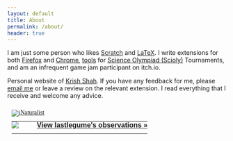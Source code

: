 ```yaml
---
layout: default
title: About
permalink: /about/
header: true
---
```


I am just some person who likes [Scratch](https://scratch.mit.edu/) and [LaTeX](https://www.latex-project.org/). I write extensions for both [Firefox](https://addons.mozilla.org/en-US/firefox/user/17603989/) and [Chrome](https://chrome.google.com/webstore/search/lastlegume), [tools](/scioly-tools) for [Science Olympiad (Scioly)](https://www.soinc.org/) Tournaments, and am an infrequent game jam participant on itch.io. 

Personal website of [Krish Shah](https://scioly.org/wiki/index.php/User:Krish2007). If you have any feedback for me, please <a href="mailto:lastlegume@gmail.com">email me</a> or leave a review on the relevant extension. I read everything that I receive and welcome any advice.

<style type="text/css" media="screen">
.inat-widget { font-family: Georgia, serif; padding: 10px; line-height: 1;}
.inat-widget-header {margin-bottom: 10px;}
.inat-widget td {vertical-align: top; padding-bottom: 10px;}
.inat-label { color: #888; }
.inat-meta { font-size: smaller; margin-top: 3px; line-height: 1.2;}
.inat-observation-body, .inat-user-body { padding-left: 10px; }
.inat-observation-image {text-align: center;}
.inat-observation-image, .inat-user-image { width: 48px; display: inline-block; }
.inat-observation-image img, .inat-user-image img { max-width: 48px; }
.inat-observation-image img { vertical-align: middle; }
.inat-widget-small .inat-observation-image { display:block; float: left; margin: 0 3px 3px 0; height:48px;}
.inat-label, .inat-value, .inat-user { font-family: "Trebuchet MS", Arial, sans-serif; }
.inat-user-body {vertical-align: middle;}
.inat-widget td.inat-user-body {vertical-align: middle;}
.inat-widget .inat-footer td.inat-value {vertical-align: middle; padding-left: 10px;}
table {
  margin: 0;
  width: auto;
}

th {
  padding: 0;
}

td {
  padding: 0;
}

</style>
<div class="inat-widget">
    <div class="inat-widget-header">
      <a href="https://www.inaturalist.org"><img alt="iNaturalist" src="https://www.inaturalist.org/assets/logo-small-white.png" /></a>  
    </div>
  <script type="text/javascript" charset="utf-8" src="https://www.inaturalist.org/observations/lastlegume.widget?layout=large&limit=5&order=desc&order_by=observed_on"></script>
  <table class="inat-footer">
    <tr class="inat-user">
        <td class="inat-user-image">
          <a border="0" href="https://www.inaturalist.org/observations/lastlegume"><img class="usericon" src="https://static.inaturalist.org/attachments/users/icons/7246166/thumb.png?1718430016" /></a>
        </td>
      <td class="inat-value">
        <strong>
            <a href="https://www.inaturalist.org/observations/lastlegume">View lastlegume's observations »</a>
        </strong>
      </td>
    </tr>
  </table>
</div>
